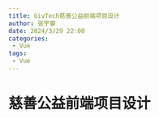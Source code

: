 ```yaml
---
title: GivTech慈善公益前端项目设计
author: 张宇豪
date: 2024/3/29 22:00
categories:
 - Vue
tags:
 - Vue
---
```




# 慈善公益前端项目设计

